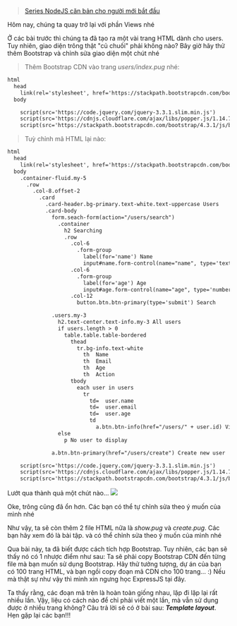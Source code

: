 > [Series NodeJS căn bản cho người mới bắt đầu](https://viblo.asia/s/nodejs-can-ban-cho-nguoi-moi-bat-dau-7LKXNqXrlV4)   

Hôm nay, chúng ta quay trở lại với phần Views nhé

Ở các bài trước thì chúng ta đã tạo ra một vài trang HTML dành cho users. Tuy nhiên, giao diện trông thật "củ chuối" phải không nào? Bây giờ hãy thử thêm Bootstrap và chỉnh sửa giao diện một chút nhé

> Thêm Bootstrap CDN vào trang  _*users/index.pug*_  nhé:
```html:nodeapp/views/users/index.html
html
  head
    link(rel='stylesheet', href='https://stackpath.bootstrapcdn.com/bootstrap/4.3.1/css/bootstrap.min.css')
  body

    script(src='https://code.jquery.com/jquery-3.3.1.slim.min.js')
    script(src='https://cdnjs.cloudflare.com/ajax/libs/popper.js/1.14.7/umd/popper.min.js')
    script(src='https://stackpath.bootstrapcdn.com/bootstrap/4.3.1/js/bootstrap.min.js')
```

> Tuỳ chỉnh mã HTML lại nào:
```html:nodeapp/views/users/index.html
html
  head
    link(rel='stylesheet', href='https://stackpath.bootstrapcdn.com/bootstrap/4.3.1/css/bootstrap.min.css')
  body
    .container-fluid.my-5
      .row
        .col-8.offset-2
          .card
            .card-header.bg-primary.text-white.text-uppercase Users
            .card-body
              form.seach-form(action="/users/search")
                .container
                  h2 Searching
                  .row
                    .col-6
                      .form-group
                        label(for='name') Name
                        input#name.form-control(name="name", type='text')
                    .col-6
                      .form-group
                        label(for='age') Age
                        input#age.form-control(name="age", type='number')
                    .col-12
                      button.btn.btn-primary(type='submit') Search

              .users.my-3 
                h2.text-center.text-info.my-3 All users
                if users.length > 0
                  table.table.table-bordered
                    thead
                      tr.bg-info.text-white
                        th  Name
                        th  Email
                        th  Age 
                        th  Action 
                    tbody
                      each user in users
                        tr
                          td=  user.name 
                          td=  user.email
                          td=  user.age 
                          td
                            a.btn.btn-info(href="/users/" + user.id) View
                else
                  p No user to display

              a.btn.btn-primary(href="/users/create") Create new user

    script(src='https://code.jquery.com/jquery-3.3.1.slim.min.js')
    script(src='https://cdnjs.cloudflare.com/ajax/libs/popper.js/1.14.7/umd/popper.min.js')
    script(src='https://stackpath.bootstrapcdn.com/bootstrap/4.3.1/js/bootstrap.min.js')
```

Lướt qua thành quả một chút nào...
![](https://images.viblo.asia/5ec60e29-7320-40fd-ba03-3c2f6bef02f8.png)

Oke, trông cũng đã ổn hơn. Các bạn có thể tự chỉnh sửa theo ý muốn của mình nhé

Như vậy, ta sẽ còn thêm 2 file HTML nữa là  _*show.pug*_ và _*create.pug*_. Các bạn hãy xem đó là bài tập. và có thể chỉnh sửa theo ý muốn của mình nhé

Qua bài này, ta đã biết được cách tích hợp Bootstrap. Tuy nhiên, các bạn sẽ thấy nó có 1 nhược điểm như sau: Ta sẽ phải copy Bootstrap CDN đến từng file mà bạn muốn sử dụng Bootstrap. Hãy thử tưởng tượng, dự án của bạn có 100 trang HTML, và bạn ngồi copy đoạn mã CDN cho 100 trang... :) Nếu mà thật sự như vậy thì mình xin ngưng học ExpressJS tại đây.     

Ta thấy rằng, các đoạn mã trên là hoàn toàn giống nhau, lặp đi lặp lại rất nhiều lần. Vậy, liệu có cách nào để chỉ phải viết một lần, mà vẫn sử dụng được ở nhiều trang không? Câu trả lời sẽ có ở bài sau: ***Template layout***. Hẹn gặp lại các bạn!!!